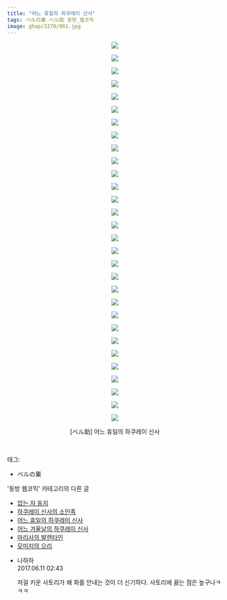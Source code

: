 ```yaml
---
title: "어느 휴일의 하쿠레이 신사"
tags: ベルの巣 ベル助 동방_웹코믹
image: ghap/3370/001.jpg
---
```

<div class="article">
<p style="text-align: center; clear: none; float: none;"><img src="{{ site.nasurl }}/ghap/3370/001.jpg"/></p>
<p style="text-align: center; clear: none; float: none;"><img src="{{ site.nasurl }}/ghap/3370/002.jpg"/></p>
<p style="text-align: center; clear: none; float: none;"><img src="{{ site.nasurl }}/ghap/3370/003.jpg"/></p>
<p style="text-align: center; clear: none; float: none;"><img src="{{ site.nasurl }}/ghap/3370/004.jpg"/></p>
<p style="text-align: center; clear: none; float: none;"><img src="{{ site.nasurl }}/ghap/3370/005.jpg"/></p>
<p style="text-align: center; clear: none; float: none;"><img src="{{ site.nasurl }}/ghap/3370/006.jpg"/></p>
<p style="text-align: center; clear: none; float: none;"><img src="{{ site.nasurl }}/ghap/3370/007.jpg"/></p>
<p style="text-align: center; clear: none; float: none;"><img src="{{ site.nasurl }}/ghap/3370/008.jpg"/></p>
<p style="text-align: center; clear: none; float: none;"><img src="{{ site.nasurl }}/ghap/3370/009.jpg"/></p>
<p style="text-align: center; clear: none; float: none;"><img src="{{ site.nasurl }}/ghap/3370/010.jpg"/></p>
<p style="text-align: center; clear: none; float: none;"><img src="{{ site.nasurl }}/ghap/3370/011.jpg"/></p>
<p style="text-align: center; clear: none; float: none;"><img src="{{ site.nasurl }}/ghap/3370/012.jpg"/></p>
<p style="text-align: center; clear: none; float: none;"><img src="{{ site.nasurl }}/ghap/3370/013.jpg"/></p>
<p style="text-align: center; clear: none; float: none;"><img src="{{ site.nasurl }}/ghap/3370/014.jpg"/></p>
<p style="text-align: center; clear: none; float: none;"><img src="{{ site.nasurl }}/ghap/3370/015.jpg"/></p>
<p style="text-align: center; clear: none; float: none;"><img src="{{ site.nasurl }}/ghap/3370/016.jpg"/></p>
<p style="text-align: center; clear: none; float: none;"><img src="{{ site.nasurl }}/ghap/3370/017.jpg"/></p>
<p style="text-align: center; clear: none; float: none;"><img src="{{ site.nasurl }}/ghap/3370/018.jpg"/></p>
<p style="text-align: center; clear: none; float: none;"><img src="{{ site.nasurl }}/ghap/3370/019.jpg"/></p>
<p style="text-align: center; clear: none; float: none;"><img src="{{ site.nasurl }}/ghap/3370/020.jpg"/></p>
<p style="text-align: center; clear: none; float: none;"><img src="{{ site.nasurl }}/ghap/3370/021.jpg"/></p>
<p style="text-align: center; clear: none; float: none;"><img src="{{ site.nasurl }}/ghap/3370/022.jpg"/></p>
<p style="text-align: center; clear: none; float: none;"><img src="{{ site.nasurl }}/ghap/3370/023.jpg"/></p>
<p style="text-align: center; clear: none; float: none;"><img src="{{ site.nasurl }}/ghap/3370/024.jpg"/></p>
<p style="text-align: center; clear: none; float: none;"><img src="{{ site.nasurl }}/ghap/3370/025.jpg"/></p>
<p style="text-align: center; clear: none; float: none;"><img src="{{ site.nasurl }}/ghap/3370/026.jpg"/></p>
<p style="text-align: center; clear: none; float: none;"><img src="{{ site.nasurl }}/ghap/3370/027.jpg"/></p>
<p style="text-align: center; clear: none; float: none;"><img src="{{ site.nasurl }}/ghap/3370/028.jpg"/></p>
<p style="text-align: center; clear: none; float: none;"><img src="{{ site.nasurl }}/ghap/3370/029.jpg"/></p>
<p style="text-align: center; clear: none; float: none;"><img src="{{ site.nasurl }}/ghap/3370/030.jpg"/></p>
<p style="text-align: center; clear: none; float: none;">[ベル助] 어느 휴일의 하쿠레이 신사</p>
<p><br/></p>
</div><div class="tagTrail">
<p>태그: </p>
<ul>
<li>ベルの巣</li>
</ul>
</div><div class="another">
<p>'동방 웹코믹' 카테고리의 다른 글</p>
<ul>
<li><a href="/2017-06-11-ghap_3372">없는 자 동지</a></li>
<li><a href="/2017-06-11-ghap_3371">하쿠레이 신사의 소인족</a></li>
<li><a href="/2017-06-11-ghap_3370">어느 휴일의 하쿠레이 신사</a></li>
<li><a href="/2017-06-11-ghap_3369">어느 겨울날의 하쿠레이 신사</a></li>
<li><a href="/2017-06-11-ghap_3368">마리사의 발렌타인</a></li>
<li><a href="/2017-06-11-ghap_3367">모미지의 으리</a></li>
</ul>
</div><div class="cb_module cb_fluid">
<div class="cb_wrt cb_profile">
<div class="comment">
<ul>
<li class="cb_thumb_off" id="comment15010364">
<div class="cb_comment_area">
<div class="cb_info_area">
<div class="cb_section">
<span class="cb_nick_name">나하하</span>
</div>
<div class="cb_section">
<span class="cb_date">2017.06.11 02:43 </span>
</div>
</div>
<div class="cb_dsc_comment">
<p class="cb_dsc">
											저걸 키운 사토리가 왜 화를 안내는 것이 더 신기하다. 사토리에 끓는 점은 높구나ㅋㅋㅋ
										</p>
</div>
</div></li>
</ul>
</div>
</div><!-- commentList close -->
</div>